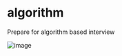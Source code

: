 # algorithm
Prepare for algorithm based interview

![image](https://cdn-images-1.medium.com/max/1360/1*5qdPLs4x9TuabvQJwu7iuA.png)